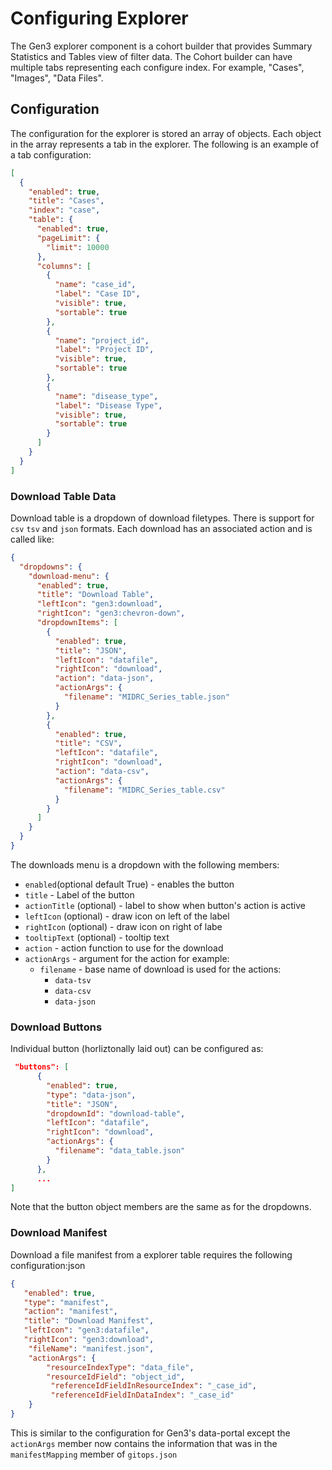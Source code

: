 # Configuring Explorer

The Gen3 explorer component is a cohort builder that provides Summary Statistics and  Tables view of filter data. The Cohort builder can have multiple tabs representing each configure index.
For example, "Cases", "Images", "Data Files".

## Configuration

The configuration for the explorer is stored an array of objects. Each object in the array represents a tab in the explorer. The following is an example of a tab configuration:

```json
[
  {
    "enabled": true,
    "title": "Cases",
    "index": "case",
    "table": {
      "enabled": true,
      "pageLimit": {
        "limit": 10000
      },
      "columns": [
        {
          "name": "case_id",
          "label": "Case ID",
          "visible": true,
          "sortable": true
        },
        {
          "name": "project_id",
          "label": "Project ID",
          "visible": true,
          "sortable": true
        },
        {
          "name": "disease_type",
          "label": "Disease Type",
          "visible": true,
          "sortable": true
        }
      ]
    }
  }
]
```


### Download Table Data

Download table is a dropdown of download filetypes. There is support for `csv` `tsv` and `json` formats. Each download has an associated action and is called like:

```json
{
  "dropdowns": {
    "download-menu": {
      "enabled": true,
      "title": "Download Table",
      "leftIcon": "gen3:download",
      "rightIcon": "gen3:chevron-down",
      "dropdownItems": [
        {
          "enabled": true,
          "title": "JSON",
          "leftIcon": "datafile",
          "rightIcon": "download",
          "action": "data-json",
          "actionArgs": {
            "filename": "MIDRC_Series_table.json"
          }
        },
        {
          "enabled": true,
          "title": "CSV",
          "leftIcon": "datafile",
          "rightIcon": "download",
          "action": "data-csv",
          "actionArgs": {
            "filename": "MIDRC_Series_table.csv"
          }
        }
      ]
    }
  }
}
```

The downloads menu is a dropdown with the following members:

* `enabled`(optional default True) - enables the button
* `title` - Label of the button
* `actionTitle` (optional) - label to show when button's action is active
* `leftIcon` (optional) - draw icon on left of the label
* `rightIcon` (optional) - draw icon on right of labe
* `tooltipText` (optional) - tooltip text
* `action` - action function to use for the download
* `actionArgs` - argument for the action
  for example:
  * `filename` - base name of download is used for the actions:
    * `data-tsv`
    * `data-csv`
    * `data-json`

### Download Buttons
Individual button (horliztonally laid out) can be configured as:

```json
 "buttons": [
      {
        "enabled": true,
        "type": "data-json",
        "title": "JSON",
        "dropdownId": "download-table",
        "leftIcon": "datafile",
        "rightIcon": "download",
        "actionArgs": {
          "filename": "data_table.json"
        }
      },
      ...
]
```
Note that the button object members are the same as for the dropdowns.

### Download Manifest

Download a file manifest from a explorer table requires the following configuration:json

```json
{
   "enabled": true,
   "type": "manifest",
   "action": "manifest",
   "title": "Download Manifest",
   "leftIcon": "gen3:datafile",
   "rightIcon": "gen3:download",
    "fileName": "manifest.json",
    "actionArgs": {
        "resourceIndexType": "data_file",
        "resourceIdField": "object_id",
         "referenceIdFieldInResourceIndex": "_case_id",
         "referenceIdFieldInDataIndex": "_case_id"
    }
}
```
This is similar to the configuration for Gen3's data-portal except the `actionArgs` member now contains the information that was in the `manifestMapping` member of `gitops.json`
